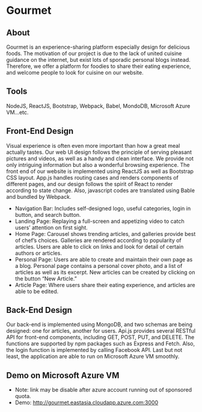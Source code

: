 # Gourmet

## About
Gourmet is an experience-sharing platform especially design for delicious foods. The motivation of our project is due to the lack of united cuisine guidance on the internet, but exist lots of sporadic personal blogs instead. Therefore, we offer a platform for foodies to share their eating experience, and welcome people to look for cuisine on our website.

## Tools
NodeJS, ReactJS, Bootstrap, Webpack, Babel, MondoDB, Microsoft Azure VM…etc.

## Front-End Design
Visual experience is often even more important than how a great meal actually tastes. Our web UI design follows the principle of serving pleasant pictures and videos, as well as a handy and clean interface. We provide not only intriguing information but also a wonderful browsing experience. The front end of our website is implemented using ReactJS as well as Bootstrap CSS layout. App.js handles routing cases and renders components of different pages, and our design follows the spirit of React to render according to state change. Also, javascript codes are translated using Bable and bundled by Webpack.

- Navigation Bar: Includes self-designed logo, useful categories, login in button, and search button.
- Landing Page: Replaying a full-screen and appetizing video to catch users’ attention on first sight.
- Home Page: Carousel shows trending articles, and galleries provide best of chef’s choices. Galleries are rendered according to popularity of articles. Users are able to click on links and look for detail of certain authors or articles.
- Personal Page: Users are able to create and maintain their own page as a blog. Personal page contains a personal cover photo, and a list of articles as well as its excerpt. New articles can be created by clicking on the button “New Article.”
- Article Page: Where users share their eating experience, and articles are able to be edited.

## Back-End Design
Our back-end is implemented using MongoDB, and two schemas are being designed: one for articles, another for users. Api.js provides several RESTful API for front-end components, including GET, POST, PUT, and DELETE. The functions are supported by npm packages such as Express and Fetch. Also, the login function is implemented by calling Facebook API. Last but not least, the application are able to run on Microsoft Azure VM smoothly.

## Demo on Microsoft Azure VM
- Note: link may be disable after azure account running out of sponsored quota.
- Demo: http://gourmet.eastasia.cloudapp.azure.com:3000
